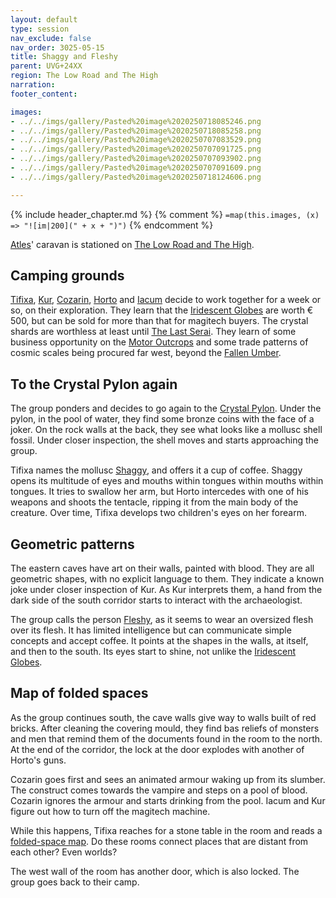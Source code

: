 ```yaml
---
layout: default
type: session
nav_exclude: false
nav_order: 3025-05-15
title: Shaggy and Fleshy
parent: UVG+24XX
region: The Low Road and The High
narration: 
footer_content: 

images:
- ../../imgs/gallery/Pasted%20image%2020250718085246.png
- ../../imgs/gallery/Pasted%20image%2020250718085258.png
- ../../imgs/gallery/Pasted%20image%2020250707083529.png
- ../../imgs/gallery/Pasted%20image%2020250707091725.png
- ../../imgs/gallery/Pasted%20image%2020250707093902.png
- ../../imgs/gallery/Pasted%20image%2020250707091609.png
- ../../imgs/gallery/Pasted%20image%2020250718124606.png

---
```


{% include header_chapter.md %}
{% comment %}
`=map(this.images, (x) => "![im|200](" + x + ")")`
{% endcomment %}

[Atles](../../directory/Atles/index.md)' caravan is stationed on [The Low Road and The High](../../directory/LowRoadHigh/index.md).

## Camping grounds

[Tifixa](../../directory/Atles/Tifixa.md), [Kur](../../directory/Atles/Kur.md), [Cozarin](../../directory/Atles/Cozarin.md), [Horto](../../directory/Atles/Horto.md) and [Iacum](../../directory/Atles/Iacum.md) decide to work together for a week or so, on their exploration.
They learn that the [Iridescent Globes](../../directory/FoldedBelow/IridescentGlobes.md) are worth € 500, but can be sold for more than that for magitech buyers.
The crystal shards are worthless at least until [The Last Serai](../../directory/LastSerai/index.md).
They learn of some business opportunity on the [Motor Outcrops](../../directory/LowRoadHigh/MotorOutcrops.md) and some trade patterns of cosmic scales being procured far west, beyond the [Fallen Umber](../../directory/FallenUmber/index.md).

## To the Crystal Pylon again

The group ponders and decides to go again to the [Crystal Pylon](../../directory/LowRoadHigh/CrystalPylon.md).
Under the pylon, in the pool of water, they find some bronze coins with the face of a joker.
On the rock walls at the back, they see what looks like a mollusc shell fossil.
Under closer inspection, the shell moves and starts approaching the group.

Tifixa names the mollusc [Shaggy](../../directory/FoldedBelow/ManEatingMolusc.md), and offers it a cup of coffee.
Shaggy opens its multitude of eyes and mouths within tongues within mouths within tongues.
It tries to swallow her arm, but Horto intercedes with one of his weapons and shoots the tentacle, ripping it from the main body of the creature.
Over time, Tifixa develops two children's eyes on her forearm.

## Geometric patterns

The eastern caves have art on their walls, painted with blood.
They are all geometric shapes, with no explicit language to them.
They indicate a known joke under closer inspection of Kur.
As Kur interprets them, a hand from the dark side of the south corridor starts to interact with the archaeologist.

The group calls the person [Fleshy](../../directory/FoldedBelow/Skinwearer.md), as it seems to wear an oversized flesh over its flesh.
It has limited intelligence but can communicate simple concepts and accept coffee.
It points at the shapes in the walls, at itself, and then to the south.
Its eyes start to shine, not unlike the [Iridescent Globes](../../directory/FoldedBelow/IridescentGlobes.md).

## Map of folded spaces

As the group continues south, the cave walls give way to walls built of red bricks.
After cleaning the covering mould, they find bas reliefs of monsters and men that remind them of the documents found in the room to the north.
At the end of the corridor, the lock at the door explodes with another of Horto's guns.

Cozarin goes first and sees an animated armour waking up from its slumber.
The construct comes towards the vampire and steps on a pool of blood.
Cozarin ignores the armour and starts drinking from the pool.
Iacum and Kur figure out how to turn off the magitech machine.

While this happens, Tifixa reaches for a stone table in the room and reads a [folded-space map](../../directory/FoldedBelow/index.md).
Do these rooms connect places that are distant from each other?
Even worlds?

The west wall of the room has another door, which is also locked.
The group goes back to their camp.
